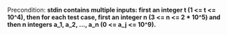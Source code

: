 Precondition: **stdin contains multiple inputs: first an integer t (1 <= t <= 10^4), then for each test case, first an integer n (3 <= n <= 2 * 10^5) and then n integers a_1, a_2, ..., a_n (0 <= a_j <= 10^9).**